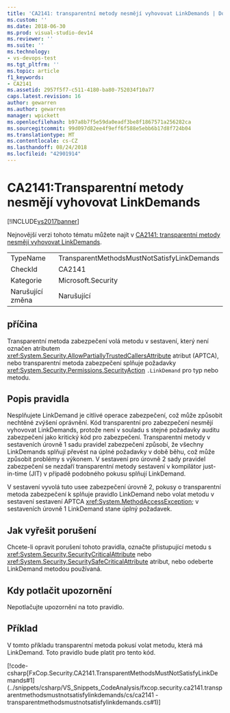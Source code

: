 ```yaml
---
title: 'CA2141: transparentní metody nesmějí vyhovovat LinkDemands | Dokumentace Microsoftu'
ms.custom: ''
ms.date: 2018-06-30
ms.prod: visual-studio-dev14
ms.reviewer: ''
ms.suite: ''
ms.technology:
- vs-devops-test
ms.tgt_pltfrm: ''
ms.topic: article
f1_keywords:
- CA2141
ms.assetid: 2957f5f7-c511-4180-ba80-752034f10a77
caps.latest.revision: 16
author: gewarren
ms.author: gewarren
manager: wpickett
ms.openlocfilehash: b97a8b7f5e59da0eadf3be8f1867571a256282ca
ms.sourcegitcommit: 99d097d82ee4f9eff6f588e5ebb6b17d8f724b04
ms.translationtype: MT
ms.contentlocale: cs-CZ
ms.lasthandoff: 08/24/2018
ms.locfileid: "42901914"
---
```

# <a name="ca2141transparent-methods-must-not-satisfy-linkdemands"></a>CA2141:Transparentní metody nesmějí vyhovovat LinkDemands
[!INCLUDE[vs2017banner](../includes/vs2017banner.md)]

Nejnovější verzi tohoto tématu můžete najít v [CA2141: transparentní metody nesmějí vyhovovat LinkDemands](https://docs.microsoft.com/visualstudio/code-quality/ca2141-transparent-methods-must-not-satisfy-linkdemands).

|||
|-|-|
|TypeName|TransparentMethodsMustNotSatisfyLinkDemands|
|CheckId|CA2141|
|Kategorie|Microsoft.Security|
|Narušující změna|Narušující|

## <a name="cause"></a>příčina
 Transparentní metoda zabezpečení volá metodu v sestavení, který není označen atributem <xref:System.Security.AllowPartiallyTrustedCallersAttribute> atribut (APTCA), nebo transparentní metoda zabezpečení splňuje požadavky <xref:System.Security.Permissions.SecurityAction> `.LinkDemand` pro typ nebo metodu.

## <a name="rule-description"></a>Popis pravidla
 Nesplňujete LinkDemand je citlivé operace zabezpečení, což může způsobit nechtěné zvýšení oprávnění. Kód transparentní pro zabezpečení nesmějí vyhovovat LinkDemands, protože není v souladu s stejné požadavky auditu zabezpečení jako kritický kód pro zabezpečení. Transparentní metody v sestaveních úrovně 1 sadu pravidel zabezpečení způsobí, že všechny LinkDemands splňují převést na úplné požadavky v době běhu, což může způsobit problémy s výkonem. V sestavení pro úrovně 2 sady pravidel zabezpečení se nezdaří transparentní metody sestavení v kompilátor just-in-time (JIT) v případě podobného pokusu splňují LinkDemand.

 V sestavení vyvolá tuto usee zabezpečení úrovně 2, pokusy o transparentní metoda zabezpečení k splňuje pravidlo LinkDemand nebo volat metodu v sestavení sestavení APTCA <xref:System.MethodAccessException>; v sestaveních úrovně 1 LinkDemand stane úplný požadavek.

## <a name="how-to-fix-violations"></a>Jak vyřešit porušení
 Chcete-li opravit porušení tohoto pravidla, označte přistupující metodu s <xref:System.Security.SecurityCriticalAttribute> nebo <xref:System.Security.SecuritySafeCriticalAttribute> atribut, nebo odeberte LinkDemand metodou používaná.

## <a name="when-to-suppress-warnings"></a>Kdy potlačit upozornění
 Nepotlačujte upozornění na toto pravidlo.

## <a name="example"></a>Příklad
 V tomto příkladu transparentní metoda pokusí volat metodu, která má LinkDemand. Toto pravidlo bude platit pro tento kód.

 [!code-csharp[FxCop.Security.CA2141.TransparentMethodsMustNotSatisfyLinkDemands#1](../snippets/csharp/VS_Snippets_CodeAnalysis/fxcop.security.ca2141.transparentmethodsmustnotsatisfylinkdemands/cs/ca2141 - transparentmethodsmustnotsatisfylinkdemands.cs#1)]




